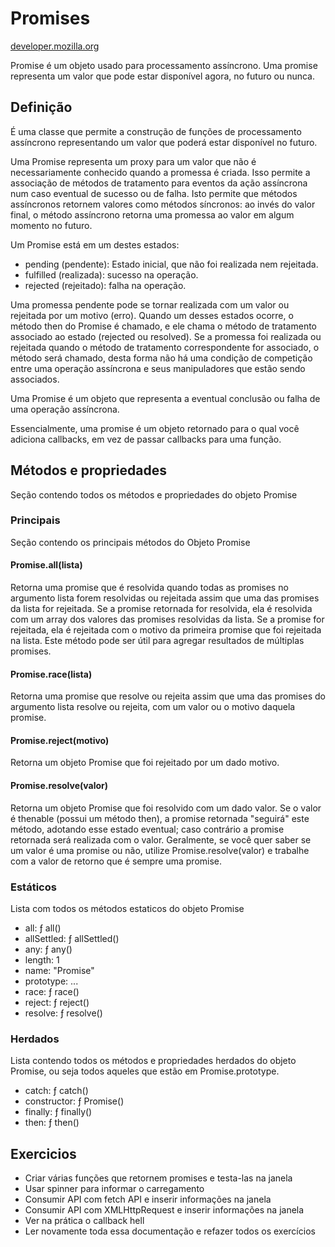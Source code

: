 # Promises

[developer.mozilla.org](https://developer.mozilla.org/pt-BR/docs/Web/JavaScript/Reference/Global_Objects/Promise)

Promise é um objeto usado para processamento assíncrono. Uma promise representa um valor 
que pode estar disponível agora, no futuro ou nunca. 

## Definição

É uma classe que permite a construção de funções de processamento assíncrono representando 
um valor que poderá estar disponível no futuro.

Uma Promise representa um proxy para um valor que não é necessariamente conhecido quando 
a promessa é criada. Isso permite a associação de métodos de tratamento para eventos 
da ação assíncrona num caso eventual de sucesso ou de falha. Isto permite que métodos 
assíncronos retornem valores como métodos síncronos: ao invés do valor final, o 
método assíncrono retorna uma promessa ao valor em algum momento no futuro.

Um Promise está em um destes estados: 

- pending (pendente): Estado inicial, que não foi realizada nem rejeitada.
- fulfilled (realizada): sucesso na operação.
- rejected (rejeitado):  falha na operação.

Uma promessa pendente pode se tornar realizada com um valor ou rejeitada por um motivo (erro). 
Quando um desses estados ocorre, o método then do Promise é chamado, e ele chama o método de 
tratamento associado ao estado (rejected ou resolved).  Se a promessa foi realizada ou 
rejeitada quando o método de tratamento correspondente for associado, o método será 
chamado, desta forma não há uma condição de competição entre uma operação assíncrona 
e seus manipuladores que estão sendo associados.

Uma Promise é um objeto que representa a eventual conclusão ou falha de uma operação assíncrona. 

Essencialmente, uma promise é um objeto retornado para o qual você adiciona 
callbacks, em vez de passar callbacks para uma função.

## Métodos e propriedades

Seção contendo todos os métodos e propriedades do objeto Promise

### Principais

Seção contendo os principais métodos do Objeto Promise

#### Promise.all(lista)

Retorna uma promise que é resolvida quando todas as promises no argumento lista forem 
resolvidas ou rejeitada assim que uma das promises da lista for rejeitada. Se a promise 
retornada for resolvida, ela é resolvida com um array dos valores das promises resolvidas 
da lista. Se a promise for rejeitada, ela é rejeitada com o motivo da primeira promise que 
foi rejeitada na lista. Este método pode ser útil para agregar resultados de múltiplas promises.

#### Promise.race(lista)

Retorna uma promise que resolve ou rejeita assim que uma das promises do argumento lista 
resolve ou rejeita, com um valor ou o motivo daquela promise.

#### Promise.reject(motivo)

Retorna um objeto Promise que foi rejeitado por um dado motivo.

#### Promise.resolve(valor)

Retorna um objeto Promise que foi resolvido com um dado valor. Se o valor 
é thenable (possui um método then), a promise retornada "seguirá" este método, 
adotando esse estado eventual; caso contrário a promise retornada será realizada 
com o valor. Geralmente, se você quer saber se um valor é uma promise ou não, 
utilize Promise.resolve(valor) e trabalhe com a valor de retorno que é sempre 
uma promise.

### Estáticos

Lista com todos os métodos estaticos do objeto Promise

- all: ƒ all()
- allSettled: ƒ allSettled()
- any: ƒ any()
- length: 1
- name: "Promise"
- prototype: ...
- race: ƒ race()
- reject: ƒ reject()
- resolve: ƒ resolve()

### Herdados

Lista contendo todos os métodos e propriedades herdados do objeto Promise, ou seja 
todos aqueles que estão em Promise.prototype.

- catch: ƒ catch()
- constructor: ƒ Promise()
- finally: ƒ finally()
- then: ƒ then()

## Exercicios

- Criar várias funções que retornem promises e testa-las na janela
- Usar spinner para informar o carregamento
- Consumir API com fetch API e inserir informações na janela
- Consumir API com XMLHttpRequest e inserir informações na janela
- Ver na prática o callback hell
- Ler novamente toda essa documentação e refazer todos os exercícios
